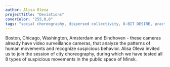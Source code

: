 ```yaml
---
author: Alisa Oleva
projectTitle: "Deviations"
coverColor: "255,0,0"
tags: "social choreography, dispersed collectivity, 8-BIT DESIRE, practice of small movements, places of transparency, repetition, exclusion of non-perspective pedestrians"
---
```


Boston, Chicago, Washington, Amsterdam and Eindhoven - these cameras already have video surveillance cameras, that analyze the patterns of human movements and recognize suspicious behavior. Alisa Oleva invited us to join the session of city choreography, during which we have tested all 8 types of suspicious movements in the public space of Minsk.
